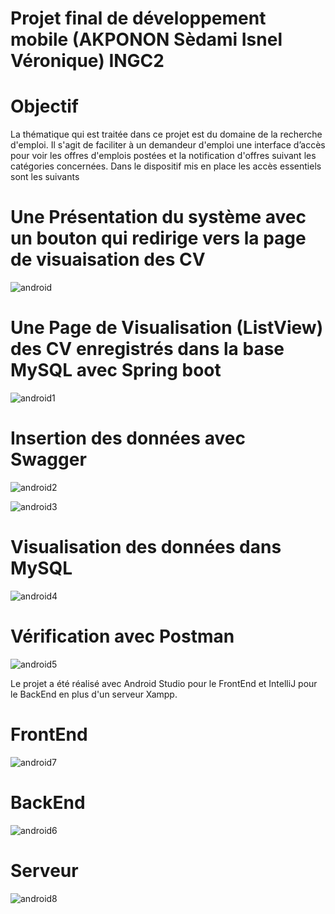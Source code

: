 # Projet final de développement mobile (AKPONON Sèdami Isnel Véronique) INGC2
# Objectif
La thématique qui est traitée dans ce projet est du domaine de la recherche d'emploi. Il s'agit de faciliter à un demandeur 
d'emploi une interface d’accès pour voir les offres d'emplois postées et la notification d'offres suivant les catégories concernées. 
Dans le dispositif mis en place les accès essentiels sont les suivants
# Une Présentation du système avec un bouton qui redirige vers la page de visuaisation des CV 

![android](https://user-images.githubusercontent.com/125742984/234565039-55620f9b-34e8-4915-bd43-1583cb0da718.PNG)

# Une Page de Visualisation (ListView) des CV enregistrés dans la base MySQL avec Spring boot

![android1](https://user-images.githubusercontent.com/125742984/234565105-464bca99-94ad-4b0e-9325-4ded8f33cdec.PNG)

# Insertion des données avec Swagger

![android2](https://user-images.githubusercontent.com/125742984/234565477-a272a322-2b02-417b-ae19-32abcec1a795.PNG)

![android3](https://user-images.githubusercontent.com/125742984/234565497-a44ec8e6-8e68-47b2-b664-716e8f66ee77.PNG)

# Visualisation des données dans MySQL

![android4](https://user-images.githubusercontent.com/125742984/234565599-0e9ee800-4bbc-4977-84b8-eaf11d753347.PNG)

# Vérification avec Postman

![android5](https://user-images.githubusercontent.com/125742984/234565653-f4bdbd47-9fd1-42ae-ae08-9ed0a8101bb2.PNG)

Le projet a été réalisé avec Android Studio pour le FrontEnd et IntelliJ pour le BackEnd en plus d'un serveur Xampp.

# FrontEnd

![android7](https://user-images.githubusercontent.com/125742984/234567472-b7fe6926-21df-4e00-b444-ef3bec62f2c0.PNG)

# BackEnd

![android6](https://user-images.githubusercontent.com/125742984/234567490-49744245-6daa-44e5-b4f4-888af458f97e.PNG)

# Serveur

![android8](https://user-images.githubusercontent.com/125742984/234567600-f18bb31c-d31f-482d-9b7f-1fc98363bb51.PNG)


